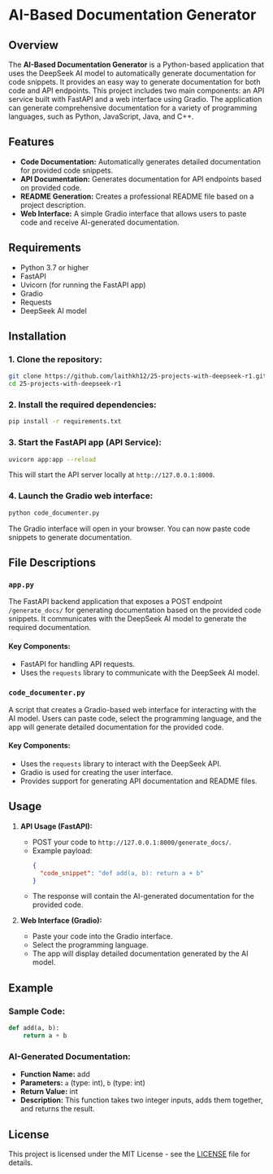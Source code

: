 
# AI-Based Documentation Generator

## Overview
The **AI-Based Documentation Generator** is a Python-based application that uses the DeepSeek AI model to automatically generate documentation for code snippets. It provides an easy way to generate documentation for both code and API endpoints. This project includes two main components: an API service built with FastAPI and a web interface using Gradio. The application can generate comprehensive documentation for a variety of programming languages, such as Python, JavaScript, Java, and C++.

## Features
- **Code Documentation:** Automatically generates detailed documentation for provided code snippets.
- **API Documentation:** Generates documentation for API endpoints based on provided code.
- **README Generation:** Creates a professional README file based on a project description.
- **Web Interface:** A simple Gradio interface that allows users to paste code and receive AI-generated documentation.

## Requirements
- Python 3.7 or higher
- FastAPI
- Uvicorn (for running the FastAPI app)
- Gradio
- Requests
- DeepSeek AI model

## Installation

### 1. Clone the repository:
```bash
git clone https://github.com/laithkh12/25-projects-with-deepseek-r1.git
cd 25-projects-with-deepseek-r1
```

### 2. Install the required dependencies:
```bash
pip install -r requirements.txt
```

### 3. Start the FastAPI app (API Service):
```bash
uvicorn app:app --reload
```
This will start the API server locally at `http://127.0.0.1:8000`.

### 4. Launch the Gradio web interface:
```bash
python code_documenter.py
```
The Gradio interface will open in your browser. You can now paste code snippets to generate documentation.

## File Descriptions

### `app.py`
The FastAPI backend application that exposes a POST endpoint `/generate_docs/` for generating documentation based on the provided code snippets. It communicates with the DeepSeek AI model to generate the required documentation.

#### Key Components:
- FastAPI for handling API requests.
- Uses the `requests` library to communicate with the DeepSeek AI model.

### `code_documenter.py`
A script that creates a Gradio-based web interface for interacting with the AI model. Users can paste code, select the programming language, and the app will generate detailed documentation for the provided code.

#### Key Components:
- Uses the `requests` library to interact with the DeepSeek API.
- Gradio is used for creating the user interface.
- Provides support for generating API documentation and README files.

## Usage

1. **API Usage (FastAPI):**
   - POST your code to `http://127.0.0.1:8000/generate_docs/`.
   - Example payload:
     ```json
     {
       "code_snippet": "def add(a, b): return a + b"
     }
     ```
   - The response will contain the AI-generated documentation for the provided code.

2. **Web Interface (Gradio):**
   - Paste your code into the Gradio interface.
   - Select the programming language.
   - The app will display detailed documentation generated by the AI model.

## Example

### Sample Code:
```python
def add(a, b):
    return a + b
```

### AI-Generated Documentation:
- **Function Name:** add
- **Parameters:** `a` (type: int), `b` (type: int)
- **Return Value:** int
- **Description:** This function takes two integer inputs, adds them together, and returns the result.

## License
This project is licensed under the MIT License - see the [LICENSE](LICENSE) file for details.
